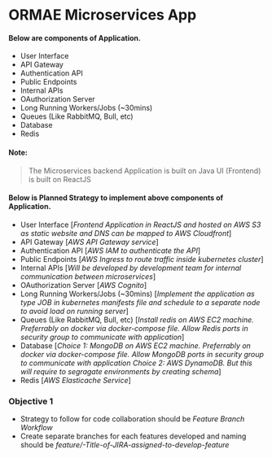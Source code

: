 # ORMAE Microservices App


#### Below are components of Application.

  - User Interface 
  - API Gateway 
  - Authentication API 
  - Public Endpoints 
  - Internal APIs 
  - OAuthorization Server 
  - Long Running Workers/Jobs (~30mins) 
  - Queues (Like RabbitMQ, Bull, etc) 
  - Database 
  - Redis

#### Note: 

  > The Microservices backend Application is built on Java
  > UI (Frontend) is built on ReactJS


#### Below is Planned Strategy to implement above components of Application.

  - User Interface [*Frontend Application in ReactJS and hosted on AWS S3 as static website and DNS can be mapped to AWS Cloudfront*]
  - API Gateway [*AWS API Gateway service*]
  - Authentication API [*AWS IAM to authenticate the API*]
  - Public Endpoints [*AWS Ingress to route traffic inside kubernetes cluster*]
  - Internal APIs [*Will be developed by development team for internal communication between microservices*]
  - OAuthorization Server [*AWS Cognito*]
  - Long Running Workers/Jobs (~30mins) [*Implement the application as type JOB in kubernetes manifests file and schedule to a separate node to avoid load on running server*]
  - Queues (Like RabbitMQ, Bull, etc) [*Install redis on AWS EC2 machine. Preferrably on docker via docker-compose file. Allow Redis ports in security group to communicate with application*]
  - Database [*Choice 1: MongoDB on AWS EC2 machine. Preferrably on docker via docker-compose file. Allow MongoDB ports in security group to communicate with application*
  *Choice 2: AWS DynamoDB. But this will require to segragate environments by creating schema*]
  - Redis [*AWS Elasticache Service*]

### Objective 1

  - Strategy to follow for code collaboration should be *Feature Branch Workflow* 
  - Create separate branches for each features developed and naming should be *feature/<JIRA-ID>-Title-of-JIRA-assigned-to-develop-feature*